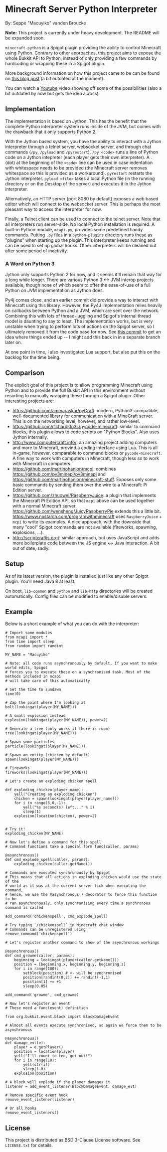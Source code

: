 # Minecraft Server Python Interpreter

By: Seppe "Macuyiko" vanden Broucke

**Note:** This project is currently under heavy development. The README will be expanded soon.

`minecraft-python` is a Spigot plugin providing the ability to control Minecraft using Python. Contrary to other approaches, this project aims to expose the whole Bukkit API to Python, instead of only providing a few commands by hardcoding or wrapping these in a Spigot plugin.

More background information on how this project came to be can be found on [this blog post](http://blog.macuyiko.com/post/2015/rebuilding-our-jython-console-plugin-for-minecraft.html) (a bit outdated at the moment).

You can watch a [Youtube](https://www.youtube.com/watch?v=j4JfwS5hNlw) video showing off some of the possibilities (also a bit outdated by now but gets the idea across).

## Implementation

The implementation is based on Jython. This has the benefit that the complete Python interpreter system runs inside of the JVM, but comes with the drawback that it only supports Python 2.

With the Jython based system, you have the ability to interact with a Jython interpreter through a telnet server, websocket server, and through chat commands (`/py`, `/pyload` and `/pyrestart`). `/py <code>` runs a line of Python code on a Jython intepreter (each player gets their own interpreter). A `.` (dot) at the beginning of the `<code>` line can be used in case indentation with whitespace needs to be provided (the Minecraft server removes whitespace so this is provided as a workaround). `pyrestart` restarts the Jython interpreter. `pyload <file>` takes a local Python file (in the running directory or on the Desktop of the server) and executes it in the Jython interpreter.

Alternatively, an HTTP server (port 8080 by default) exposes a web based editor which will connect to the websocket server. This is perhaps the most pleasant way to access the interpreter for now.

Finally, a Telnet client can be used to connect to the telnet server. Note that all interpreters run server-side. No local Python installation is required. A built-in Python module, `mcapi.py`, provides some predefined handy commands. Putting `.py` files in a `python-plugins` directory runs these as "plugins" when starting up the plugin. This interpreter keeps running and can be used to set up global hooks. Other interpreters will be cleaned out after some period of inactivity.

### A Word on Python 3

Jython only supports Python 2 for now, and it seems it'll remain that way for a long while longer. There are various Python 3 <-> JVM interop projects available, though none of which seem to offer the ease-of-use of a full Python on JVM implementation as Jython does.

Py4j comes close, and an earlier commit did provide a way to interact with Minecraft using this library. However, the Py4J implementation relies heavily on callbacks between Python and a JVM, which are sent over the network. Combining this with lots of thread-juggling and Spigot's internal thread model is daunting to say to least. The implementation works, but is very unstable when trying to perform lots of actions on the Spigot server, so I ultimately removed it from the code base for now. See [this commit](https://github.com/Macuyiko/minecraft-python/tree/168656681a2eb8472b9dbd9b00fea276ac4f6f5d) to get an idea where things ended up -- I might add this back in in a separate branch later on.

At one point in time, I also investigated Lua support, but also put this on the backlog for the time being.

## Comparison

The explicit goal of this project is to allow programming Minecraft using Python and to provide the full Bukkit API in this environment without resorting to manually wrapping these through a Spigot plugin. Other interesting projects are:

* https://github.com/ammaraskar/pyCraft: modern, Python3-compatible, well-documented library for communication with a MineCraft server. This is on the networking level, however, and rather low-level.
* https://github.com/r1chardj0n3s/pycode-minecraft: similar to command blocks, this plugin allows to code scripts on "Python Blocks". Also uses Jython internally.
* http://www.computercraft.info/: an amazing project adding computers and more to Minecraft, provind a coding interface using Lua. This is all in-game, however, comparable to command blocks or `pycode-minecraft`. A fine way to work with computers in Minecraft, though less so to work with Minecraft in computers.
* https://github.com/martinohanlon/mcpi: combines https://github.com/py3minepi/py3minepi and https://github.com/martinohanlon/minecraft-stuff. Exposes only some basic commands by sending them over the wire to a Minecraft: Pi Edition server. 
* https://github.com/zhuowei/RaspberryJuice: a plugin that implements the Minecraft Pi Edition API, so that `mcpi` above can be used together with a normal Minecraft server. https://github.com/wensheng/JuicyRaspberryPie extends this a little bit. https://www.nostarch.com/programwithminecraft uses `RaspberryJuice` + `mcpi` to write its examples. A nice approach, with the downside that many "cool" Spigot commands are not available (fireworks, spawning, explosions, ...).
* http://scriptcraftjs.org/: similar approach, but uses JavaScript and adds more boilerplate code between the JS engine <-> Java interaction. A bit out of date, sadly.

## Setup

As of its latest version, the plugin is installed just like any other Spigot plugin. You'll need Java 8 at least.

On boot, `lib-common` and `python` and `lib-http` directories will be created automatically. Config files can be modified to enable/disable servers.

## Example

Below is a short example of what you can do with the interpreter:

	# Import some modules
	from mcapi import *
	from time import sleep
	from random import randint

	MY_NAME = "Macuyiko"

	# Note: all code runs asynchronously by default. If you want to make world edits, Spigot
	# forces you to execute these on a synchronised task. Most of the methods included in mcapi
	# will take care of this automatically

	# Set the time to sundawn
	time(0)

	# Zap the point where I'm looking at
	bolt(lookingat(player(MY_NAME)))

	# A small explosion instead
	explosion(lookingat(player(MY_NAME)), power=2)

	# Generate a tree (only works if there is room)
	tree(lookingat(player(MY_NAME)))

	# Spawn some particles
	particle(lookingat(player(MY_NAME)))

	# Spawn an entity (chicken by default)
	spawn(lookingat(player(MY_NAME)))

	# Fireworks
	fireworks(lookingat(player(MY_NAME)))

	# Let's create an exploding chicken spell

	def exploding_chicken(player_name):
	    yell("Creating an exploding chicken")
	    chicken = spawn(lookingat(player(player_name)))
	    for i in range(5,0,-1):
	        yell("%s second(s) left..." % i)
	        sleep(1)
	    explosion(location(chicken), power=2)
		
		
	# Try it!
	exploding_chicken(MY_NAME)

	# Now let's define a command for this spell
	# Command functions take a special form func(caller, params)

	@asynchronous()
	def cmd_explode_spell(caller, params):
		exploding_chicken(caller.getName())

	# Commands are executed synchronously by Spigot
	# This means that all actions in exploding_chicken would use the state of the 
	# world as it was at the current server tick when executing the command,
	# hence, we use the @asynchronous() decorator to force this function to be 
	# ran asynchronously, only synchronising every time a synchronous command is called

	add_command('chickenspell', cmd_explode_spell)

	# Try typing `/chickenspell` in Minecraft chat window
	# Commands can be unregistered using
	remove_command('chickenspell')

	# Let's register another command to show of the asynchronous workings

	@asynchronous()
	def cmd_growme(caller, params):
	    beginning = lookingat(player(caller.getName()))
	    position = [beginning.x, beginning.y, beginning.z]
	    for i in range(100):
	        setblock(position) # <- will be synchronised
	        position[randint(0,2)] += randint(-1,1)
	        position[1] += +1
	        sleep(0.05)

	add_command('growme', cmd_growme)

	# Now let's register an event
	# These need a func(event) definition

	from org.bukkit.event.block import BlockDamageEvent

	# Almost all events execute synchronised, so again we force them to be asynchronous

	@asynchronous()
	def damage_evt(e):
	    player = e.getPlayer()
	    position = location(player)
	    yell("I'll count to ten, get out!")
	    for i in range(10):
	        yell(str(i))
	        sleep(1.0)
	    explosion(position)

	# A block will explode if the player damages it
	listener = add_event_listener(BlockDamageEvent, damage_evt)

	# Remove specific event hook
	remove_event_listener(listener)

	# Or all hooks
	remove_event_listeners()

## License

This project is distributed as BSD 3-Clause License software. See `LICENSE.txt` for details.
